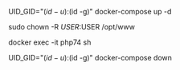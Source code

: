 

UID_GID="$(id -u):$(id -g)" docker-compose up -d

sudo chown -R $USER:$USER /opt/www

docker exec -it php74 sh

UID_GID="$(id -u):$(id -g)" docker-compose down